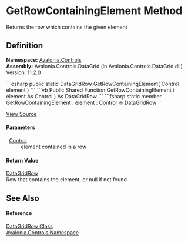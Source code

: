 # GetRowContainingElement Method


Returns the row which contains the given element



## Definition
**Namespace:** <a href="N_Avalonia_Controls">Avalonia.Controls</a>  
**Assembly:** Avalonia.Controls.DataGrid (in Avalonia.Controls.DataGrid.dll) Version: 11.2.0

<Tabs groupId="api-code-preview">
<TabItem value="csharp" label="C#">
```csharp
public static DataGridRow GetRowContainingElement(
	Control element
)
```
</TabItem>
<TabItem value="vb" label="VB">
```vb
Public Shared Function GetRowContainingElement ( 
	element As Control
) As DataGridRow
```
</TabItem>
<TabItem value="fsharp" label="F#">
```fsharp
static member GetRowContainingElement : 
        element : Control -> DataGridRow 
```
</TabItem>
</Tabs>



<a href="https://github.com/AvaloniaUI/Avalonia/tree/master/src/Avalonia.Controls.DataGrid/DataGridRow.cs#L459" title="View the source code">View Source</a>



#### Parameters
<dl><dt>  <a href="T_Avalonia_Controls_Control">Control</a></dt><dd>element contained in a row</dd></dl>

#### Return Value
<a href="T_Avalonia_Controls_DataGridRow">DataGridRow</a>  
Row that contains the element, or null if not found

## See Also


#### Reference
<a href="T_Avalonia_Controls_DataGridRow">DataGridRow Class</a>  
<a href="N_Avalonia_Controls">Avalonia.Controls Namespace</a>  

